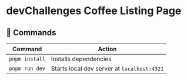 # devChallenges Coffee Listing Page

## 🧞 Commands

| Command                   | Action                                            |
| ------------------------- | ------------------------------------------------- |
| `pnpm install`            | Installs dependencies                             |
| `pnpm run dev`            | Starts local dev server at `localhost:4321`       |
